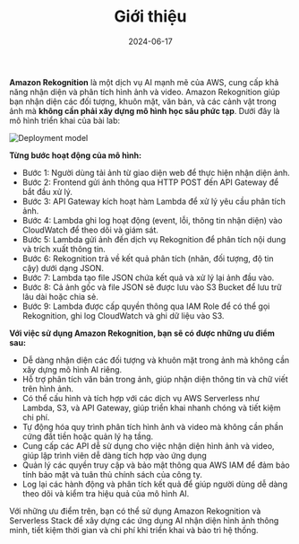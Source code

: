 ﻿---
title: "Giới thiệu"
date: 2024-06-17
weight: 1
chapter: false
pre: " <b> 1. </b> "
---

**Amazon Rekognition** là một dịch vụ AI mạnh mẽ của AWS, cung cấp khả năng nhận diện và phân tích hình ảnh và video. Amazon Rekognition giúp bạn nhận diện các đối tượng, khuôn mặt, văn bản, và các cảnh vật trong ảnh mà **không cần phải xây dựng mô hình học sâu phức tạp**. Dưới đây là mô hình triển khai của bài lab:

![Deployment model](/images/main_model.png)

**Từng bước hoạt động của mô hình:**

- Bước 1: Người dùng tải ảnh từ giao diện web để thực hiện nhận diện ảnh.
- Bước 2: Frontend gửi ảnh thông qua HTTP POST đến API Gateway để bắt đầu xử lý.
- Bước 3: API Gateway kích hoạt hàm Lambda để xử lý yêu cầu phân tích ảnh.
- Bước 4: Lambda ghi log hoạt động (event, lỗi, thông tin nhận diện) vào CloudWatch để theo dõi và giám sát.
- Bước 5: Lambda gửi ảnh đến dịch vụ Rekognition để phân tích nội dung và trích xuất thông tin.
- Bước 6: Rekognition trả về kết quả phân tích (nhãn, đối tượng, độ tin cậy) dưới dạng JSON.
- Bước 7: Lambda tạo file JSON chứa kết quả và xử lý lại ảnh đầu vào.
- Bước 8: Cả ảnh gốc và file JSON sẽ được lưu vào S3 Bucket để lưu trữ lâu dài hoặc chia sẻ.
- Bước 9: Lambda được cấp quyền thông qua IAM Role để có thể gọi Rekognition, ghi log CloudWatch và ghi dữ liệu vào S3.

**Với việc sử dụng Amazon Rekognition, bạn sẽ có được những ưu điểm sau:**

- Dễ dàng nhận diện các đối tượng và khuôn mặt trong ảnh mà không cần xây dựng mô hình AI riêng.
- Hỗ trợ phân tích văn bản trong ảnh, giúp nhận diện thông tin và chữ viết trên hình ảnh.
- Có thể cấu hình và tích hợp với các dịch vụ AWS Serverless như Lambda, S3, và API Gateway, giúp triển khai nhanh chóng và tiết kiệm chi phí.
- Tự động hóa quy trình phân tích hình ảnh và video mà không cần phần cứng đắt tiền hoặc quản lý hạ tầng.
- Cung cấp các API dễ sử dụng cho việc nhận diện hình ảnh và video, giúp lập trình viên dễ dàng tích hợp vào ứng dụng
- Quản lý các quyền truy cập và bảo mật thông qua AWS IAM để đảm bảo tính bảo mật và tuân thủ chính sách của công ty.
- Log lại các hành động và phân tích kết quả để giúp người dùng dễ dàng theo dõi và kiểm tra hiệu quả của mô hình AI.

Với những ưu điểm trên, bạn có thể sử dụng Amazon Rekognition và Serverless Stack để xây dựng các ứng dụng AI nhận diện hình ảnh thông minh, tiết kiệm thời gian và chi phí khi triển khai và bảo trì hệ thống.
